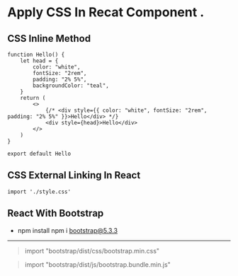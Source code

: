 #  Apply CSS In Recat Component .

## CSS Inline Method 
```
function Hello() {
    let head = {
        color: "white",
        fontSize: "2rem",
        padding: "2% 5%",
        backgroundColor: "teal",
    }
    return (
        <>
            {/* <div style={{ color: "white", fontSize: "2rem", padding: "2% 5%" }}>Hello</div> */}
            <div style={head}>Hello</div>
        </>
    )
}

export default Hello
```

##  CSS External Linking In React 

```
import './style.css'

```




## React With Bootstrap

- npm install npm i bootstrap@5.3.3

<hr>

> import "bootstrap/dist/css/bootstrap.min.css"

> import "bootstrap/dist/js/bootstrap.bundle.min.js" 




